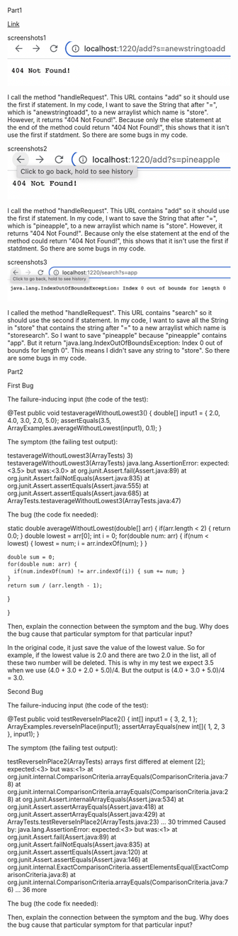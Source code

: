 Part1

[Link](https://github.com/wahanucsd/lab3/blob/main/lab2-SearchEngine.md)

screenshots1
![Image](https://github.com/wahanucsd/lab3/blob/main/Screen%20Shot%202022-10-14%20at%209.22.43%20PM.png)

I call the method "handleRequest". This URL contains "add" so it should use the first if statement. 
In my code, I want to save the String that after "=", which is "anewstringtoadd", to a new arraylist which name is "store".
However, it returns "404 Not Found!".
Because only the else statement at the end of the method could return "404 Not Found!", 
this shows that it isn't use the first if statdment.
So there are some bugs in my code.

screenshots2
![Image](https://github.com/wahanucsd/lab3/blob/main/Screen%20Shot%202022-10-14%20at%209.22.53%20PM.png)

I call the method "handleRequest". This URL contains "add" so it should use the first if statement. 
In my code, I want to save the String that after "=", which is "pineapple", to a new arraylist which name is "store".
However, it returns "404 Not Found!".
Because only the else statement at the end of the method could return "404 Not Found!", 
this shows that it isn't use the first if statdment.
So there are some bugs in my code.



screenshots3
![Image](https://github.com/wahanucsd/lab3/blob/main/Screen%20Shot%202022-10-14%20at%209.23.03%20PM.png)

I called the method "handleRequest". This URL contains "search" so it should use the second if statement.
In my code, I want to save all the String in "store" that contains the string after "=" to a new arraylist which name is "storesearch".
So I want to save "pineapple" because "pineapple" contains "app".
But it return "java.lang.IndexOutOfBoundsException: Index 0 out of bounds for length 0".
This means I didn't save any string to "store".
So there are some bugs in my code.







Part2

First Bug

The failure-inducing input (the code of the test):

@Test
  public void testaverageWithoutLowest3() {
    double[] input1 = { 2.0, 4.0, 3.0, 2.0, 5.0};
    assertEquals(3.5, ArrayExamples.averageWithoutLowest(input1), 0.1);
  }



The symptom (the failing test output):

testaverageWithoutLowest3(ArrayTests)
3) testaverageWithoutLowest3(ArrayTests)
java.lang.AssertionError: expected:<3.5> but was:<3.0>
        at org.junit.Assert.fail(Assert.java:89)
        at org.junit.Assert.failNotEquals(Assert.java:835)
        at org.junit.Assert.assertEquals(Assert.java:555)
        at org.junit.Assert.assertEquals(Assert.java:685)
        at ArrayTests.testaverageWithoutLowest3(ArrayTests.java:47)


The bug (the code fix needed):

static double averageWithoutLowest(double[] arr) {
    if(arr.length < 2) { return 0.0; }
    double lowest = arr[0];
    int i = 0;
    for(double num: arr) {
      if(num < lowest) { 
        lowest = num; 
        i = arr.indexOf(num);
        }
    }

    double sum = 0;
    for(double num: arr) {
      if(num.indexOf(num) != arr.indexOf(i)) { sum += num; }
    }
    return sum / (arr.length - 1);
  }


}





Then, explain the connection between the symptom and the bug. Why does the bug cause that particular symptom for that particular input?

In the original code, it just save the value of the lowest value. So for example, if the lowest value is 2.0 and there are two 2.0 in the list, all of these two number will be deleted. This is why in my test we expect 3.5 when we use (4.0 + 3.0 + 2.0 + 5.0)/4. But the output is (4.0 + 3.0 + 5.0)/4 = 3.0.








Second Bug

The failure-inducing input (the code of the test):


@Test 
	public void testReverseInPlace2() {
    int[] input1 = { 3, 2, 1 };
    ArrayExamples.reverseInPlace(input1);
    assertArrayEquals(new int[]{ 1, 2, 3 }, input1);
	}

The symptom (the failing test output):

testReverseInPlace2(ArrayTests)
arrays first differed at element [2]; expected:<3> but was:<1>
        at org.junit.internal.ComparisonCriteria.arrayEquals(ComparisonCriteria.java:78)
        at org.junit.internal.ComparisonCriteria.arrayEquals(ComparisonCriteria.java:28)
        at org.junit.Assert.internalArrayEquals(Assert.java:534)
        at org.junit.Assert.assertArrayEquals(Assert.java:418)
        at org.junit.Assert.assertArrayEquals(Assert.java:429)
        at ArrayTests.testReverseInPlace2(ArrayTests.java:23)
        ... 30 trimmed
Caused by: java.lang.AssertionError: expected:<3> but was:<1>
        at org.junit.Assert.fail(Assert.java:89)
        at org.junit.Assert.failNotEquals(Assert.java:835)
        at org.junit.Assert.assertEquals(Assert.java:120)
        at org.junit.Assert.assertEquals(Assert.java:146)
        at org.junit.internal.ExactComparisonCriteria.assertElementsEqual(ExactComparisonCriteria.java:8)
        at org.junit.internal.ComparisonCriteria.arrayEquals(ComparisonCriteria.java:76)
        ... 36 more

The bug (the code fix needed):





Then, explain the connection between the symptom and the bug. Why does the bug cause that particular symptom for that particular input?




